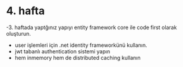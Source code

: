 # 4. hafta

-3. haftada yaptğınız yapıyı entity framework core ile code first olarak oluşturun.
- user işlemleri için .net identity frameworkünü kullanın.
- jwt tabanlı authentication sistemi yapın
- hem inmemory hem de distributed caching kullanın
